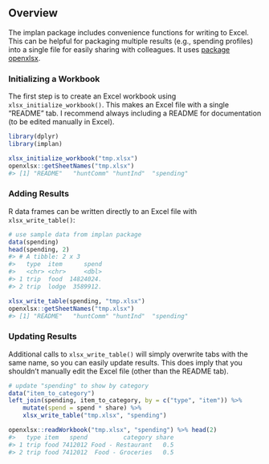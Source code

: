 
<!-- write-excel.md is generated from write-excel.Rmd. Please edit that file -->

## Overview

The implan package includes convenience functions for writing to Excel.
This can be helpful for packaging multiple results (e.g., spending
profiles) into a single file for easily sharing with colleagues. It uses
[package openxlsx](https://ycphs.github.io/openxlsx/index.html).

### Initializing a Workbook

The first step is to create an Excel workbook using
`xlsx_initialize_workbook()`. This makes an Excel file with a single
“README” tab. I recommend always including a README for documentation
(to be edited manually in Excel).

``` r
library(dplyr)
library(implan)

xlsx_initialize_workbook("tmp.xlsx")
openxlsx::getSheetNames("tmp.xlsx")
#> [1] "README"   "huntComm" "huntInd"  "spending"
```

### Adding Results

R data frames can be written directly to an Excel file with
`xlsx_write_table()`:

``` r
# use sample data from implan package
data(spending)
head(spending, 2)
#> # A tibble: 2 x 3
#>   type  item      spend
#>   <chr> <chr>     <dbl>
#> 1 trip  food  14824024.
#> 2 trip  lodge  3589912.

xlsx_write_table(spending, "tmp.xlsx")
openxlsx::getSheetNames("tmp.xlsx")
#> [1] "README"   "huntComm" "huntInd"  "spending"
```

### Updating Results

Additional calls to `xlsx_write_table()` will simply overwrite tabs with
the same name, so you can easily update results. This does imply that
you shouldn’t manually edit the Excel file (other than the README tab).

``` r
# update "spending" to show by category
data("item_to_category") 
left_join(spending, item_to_category, by = c("type", "item")) %>%
    mutate(spend = spend * share) %>%
    xlsx_write_table("tmp.xlsx", "spending")

openxlsx::readWorkbook("tmp.xlsx", "spending") %>% head(2)
#>   type item   spend          category share
#> 1 trip food 7412012 Food - Restaurant   0.5
#> 2 trip food 7412012  Food - Groceries   0.5
```
